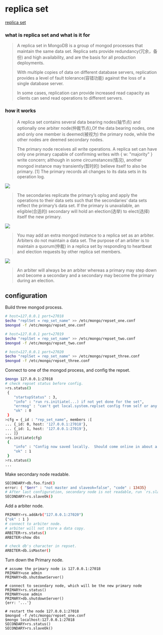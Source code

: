 # replica set
[replica set](https://docs.mongodb.com/manual/replication/#replication)

### what is replica set and what is it for
>A replica set in MongoDB is a group of mongod processes that maintain the same data set. Replica sets provide redundancy(冗余，备份) and high availability, and are the basis for all production deployments. 
>
>With multiple copies of data on different database servers, replication provides a level of fault tolerance(容错功能) against the loss of a single database server.
>
>In some cases, replication can provide increased read capacity as clients can send read operations to different servers.

### how it works
> A replica set contains several data bearing nodes(轴节点) and optionally one arbiter node(仲裁节点),Of the data bearing nodes, one and only one member is deemed(被视为) the primary node, while the other nodes are deemed secondary nodes.
> 
> The primary node receives all write operations. A replica set can have only one primary capable of confirming writes with { w: "majority" } write concern; although in some circumstances(情况), another mongod instance may transiently(暂时的) believe itself to also be primary. [1] The primary records all changes to its data sets in its operation log.

![](https://docs.mongodb.com/manual/_images/replica-set-read-write-operations-primary.png)

>The secondaries replicate the primary’s oplog and apply the operations to their data sets such that the secondaries’ data sets reflect the primary’s data set. If the primary is unavailable, an eligible(合适的) secondary will hold an election(选举) to elect(选择) itself the new primary.

![](https://docs.mongodb.com/manual/_images/replica-set-primary-with-two-secondaries.png)

>You may add an extra mongod instance to a replica set as an arbiter. Arbiters do not maintain a data set. The purpose of an arbiter is to maintain a quorum(仲裁) in a replica set by responding to heartbeat and election requests by other replica set members. 

![](https://docs.mongodb.com/manual/_images/replica-set-primary-with-secondary-and-arbiter.png)

>An arbiter will always be an arbiter whereas a primary may step down and become a secondary and a secondary may become the primary during an election.

## configuration
Build three mongod process.
```bash
# host=127.0.0.1 port=27018
$echo "replSet = rep_set_name" >> /etc/mongo/repset_one.conf
$mongod -f /etc/mongo/repset_one.conf

# host=127.0.0.1 port=27019
$echo "replSet = rep_set_name" >> /etc/mongo/repset_two.conf
$mongod -f /etc/mongo/repset_two.conf

# host=127.0.0.1 port=27020
$echo "replSet = rep_set_name" >> /etc/mongo/repset_three.conf
$mongod -f /etc/mongo/repset_three.conf
```

Connect to one of the mongod process, and config the repset.
```bash
$mongo 127.0.0.1:27018
# check repset status before config.
>rs.status()
 {  
	"startupStatus" : 3,	
	"info" : "run rs.initiate(...) if not yet done for the set",
	"errmsg" : "can't get local.system.replset config from self or any seed (EMPTYCONFIG)",
	"ok" : 0
 }
>cfg = {_id : "rep_set_name", members :[
... {_id: 0, host: '127.0.0.1:27018'},
... {_id: 1, host: '127.0.0.1:27019'},
... ]}
>rs.initiate(cfg)
 {	
	"info" : "Config now saved locally.  Should come online in about a minute.",  
	"ok" : 1
 }
>rs.status()
...
```

Make secondary node readable.
```bash
SECONDARY>db.foo.find()
error: { "$err" : "not master and slaveok=false", "code" : 13435}
# After last configuration, secondary node is not readable, run `rs.slaveOk()` to fix.
SECONDARY>rs.slaveOk()
```

Add a arbiter node.
```bash
PRIMARY>rs.addArb("127.0.0.1:27020")
{"ok" : 1 }
# connect to arbiter node.
# arbiter will not store a data copy.
ARBITER>rs.status()
ARBITER>show dbs

# check db's character in repset.
ARBITER>db.isMaster()
```

Turn down the Primary node.
```
# assume the primary node is 127.0.0.1:27018
PRIMARY>use admin
PRIMARY>db.shutdownServer()

# connect to secondary node, which will be the new primary node
PRIMARY>rs.status()
PRIMARY>use admin
PRIMARY>db.shutdownServer()
{err: '...'}

# restart the node 127.0.0.1:27018
$mongod -f /etc/mongo/repset_one.conf
$mongo localhost:127.0.0.1:27018
SECONDARY>rs.status()
SECONDARY>rs.slaveOk()
``` 





